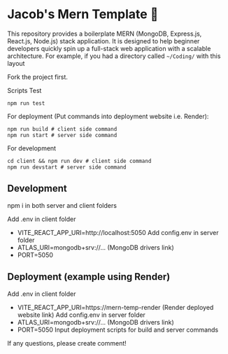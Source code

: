 # Jacob's Mern Template 🍃

This repository provides a boilerplate MERN (MongoDB, Express.js, React.js, Node.js) stack application. It is designed to help beginner developers quickly spin up a full-stack web application with a scalable architecture.
For example, if you had a directory called `~/Coding/` with this layout

Fork the project first.

Scripts
Test
```
npm run test
```
For deployment (Put commands into deployment website i.e. Render):
```
npm run build # client side command
npm run start # server side command
```
For development
```
cd client && npm run dev # client side command
npm run devstart # server side command
```

## Development
npm i in both server and client folders

Add .env in client folder
- VITE_REACT_APP_URI=http://localhost:5050
Add config.env in server folder
- ATLAS_URI=mongodb+srv://... (MongoDB drivers link)
- PORT=5050

  
## Deployment (example using Render)
Add .env in client folder
- VITE_REACT_APP_URI=https://mern-temp-render (Render deployed website link)
Add config.env in server folder
- ATLAS_URI=mongodb+srv://... (MongoDB drivers link)
- PORT=5050
Input deployment scripts for build and server commands

If any questions, please create comment!

